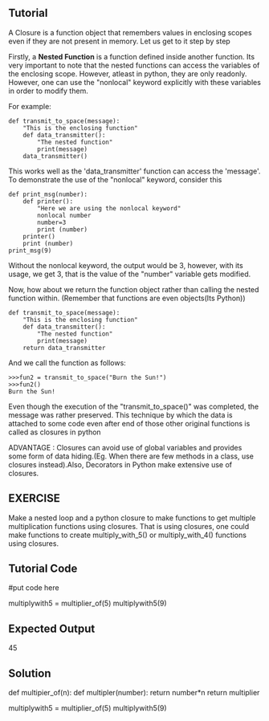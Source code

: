 Tutorial
--------

A Closure is a function object that remembers values in enclosing scopes even if they are not present in memory. Let us get to it step by step

Firstly, a **Nested Function** is a function defined inside another function. Its very important to note that the nested functions can access the variables of the enclosing scope. However, atleast in python, they are only readonly. However, one can use the "nonlocal" keyword explicitly with these variables in order to modify them.

For example:

	def transmit_to_space(message):
		"This is the enclosing function"
		def data_transmitter():
			"The nested function"
			print(message)
		data_transmitter()

This works well as the 'data_transmitter' function can access the 'message'. To demonstrate the use of the "nonlocal" keyword, consider this 

	def print_msg(number):
		def printer():
			"Here we are using the nonlocal keyword"
			nonlocal number
			number=3
			print (number)
		printer()
		print (number)
	print_msg(9)       

Without the nonlocal keyword, the output would be 3, however, with its usage, we get 3, that is the value of the "number" variable gets modified.

Now, how about we return the function object rather than calling the nested function within. (Remember that functions are even objects(Its Python))

	def transmit_to_space(message):
		"This is the enclosing function"
		def data_transmitter():
			"The nested function"
			print(message)
		return data_transmitter

And we call the function as follows:

	>>>fun2 = transmit_to_space("Burn the Sun!")
	>>>fun2()
	Burn the Sun!

Even though the execution of the "transmit_to_space()" was completed, the message was rather preserved. This technique by which the data is attached to some code even after end of those other original functions is called as closures in python

ADVANTAGE : Closures can avoid use of global variables and provides some form of data hiding.(Eg. When there are few methods in a class, use closures instead).Also, Decorators in Python make extensive use of closures.			

EXERCISE
---------
Make a nested loop and a python closure to make functions to get multiple multiplication functions using closures. That is using closures, one could make functions to create multiply_with_5() or multiply_with_4() functions using closures.

Tutorial Code
-------------
#put code here

multiplywith5 = multiplier_of(5)
multiplywith5(9)

Expected Output
---------------
45

Solution
--------

def multipier_of(n):
    def multipler(number):
        return number*n
    return multiplier

multiplywith5 = multiplier_of(5)
multiplywith5(9)

	
